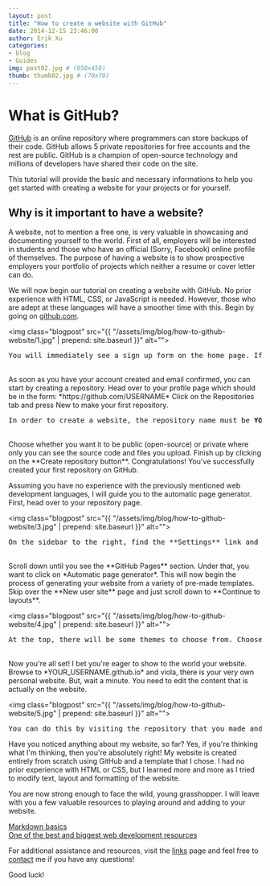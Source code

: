```yaml
---
layout: post
title: "How to create a website with GitHub"
date: 2014-12-15 23:46:00
author: Erik Xu
categories: 
- blog
- Guides
img: post02.jpg # (850x450)
thumb: thumb02.jpg # (70x70)
---
```

# What is GitHub?
[GitHub](https://www.github.com) is an online repository where programmers can store backups of their code. GitHub allows 5 private repositories for free accounts and the rest are public. GitHub is a champion of open-source technology and millions of developers have shared their code on the site.

This tutorial will provide the basic and necessary informations to help you get started with creating a website for your projects or for yourself.
<!--more-->
## Why is it important to have a website?
A website, not to mention a free one, is very valuable in showcasing and documenting yourself to the world. First of all, employers will be interested in students and those who have an official (Sorry, Facebook) online profile of themselves. The purpose of having a website is to show prospective employers your portfolio of projects which neither a resume or cover letter can do.

We will now begin our tutorial on creating a website with GitHub. No prior experience with HTML, CSS, or JavaScript is needed. However, those who are adept at these languages will have a smoother time with this.
Begin by going on [github.com](https://www.github.com).


<img class="blogpost" src="{{ "/assets/img/blog/how-to-github-website/1.jpg" | prepend: site.baseurl }}" alt="">
<pre>You will immediately see a sign up form on the home page. If not, visit <a href="https://github.com/join">here</a> to create an account.</pre>

<br>
As soon as you have your account created and email confirmed, you can start by creating a repository.
Head over to your profile page which should be in the form: *https://github.com/USERNAME*
Click on the Repositories tab and press New to make your first repository.
<br>
<img class="blogpost" src="{{ "/assets/img/blog/how-to-github-website/2.jpg" | prepend: site.baseurl }}" alt="">
<pre>In order to create a website, the repository name must be <b>YOUR_USERNAME.github.io</b></pre>

<br>
Choose  whether you want it to be public (open-source) or private where only you can see the source code and files you upload.
Finish up by clicking on the **Create repository button**. Congratulations! You've successfully created your first repository on GitHub.

Assuming you have no experience with the previously mentioned web development languages, I will guide you to the automatic page generator. First, head over to your repository page.


<img class="blogpost" src="{{ "/assets/img/blog/how-to-github-website/3.jpg" | prepend: site.baseurl }}" alt="">
<pre>On the sidebar to the right, find the **Settings** link and click on it. Don't fear the myriad of settings that you see.</pre>

<br>
Scroll down until you see the **GitHub Pages** section. Under that, you want to click on *Automatic page generator*. This will now begin the process of generating your website from a variety of pre-made templates. Skip over the **New user site** page and just scroll down to **Continue to layouts**.


<img class="blogpost" src="{{ "/assets/img/blog/how-to-github-website/4.jpg" | prepend: site.baseurl }}" alt="">
<pre>At the top, there will be some themes to choose from. Choose whichever one you like and press <b>Publish page</b>.</pre>

<br>
Now you're all set! I bet you're eager to show to the world your website. Browse to *YOUR_USERNAME.github.io* and viola, there is your very own personal website. But, wait a minute. You need to edit the content that is actually on the website.


<img class="blogpost" src="{{ "/assets/img/blog/how-to-github-website/5.jpg" | prepend: site.baseurl }}" alt="">
<pre>You can do this by visiting the repository that you made and clicking on *index.html* which is the file containing all the text that you saw earlier. Utilize **ctrl+f** to find what you want to edit.</pre>

Have you noticed anything about my website, so far? Yes, if you're thinking what I'm thinking, then you're absolutely right! My website is created entirely from scratch using GitHub and a template that I chose. I had no prior experience with HTML or CSS, but I learned more and more as I tried to modify text, layout and formatting of the website.

You are now strong enough to face the wild, young grasshopper. I will leave with you a few valuable resources to playing around and adding to your website.

[Markdown basics](https://help.github.com/articles/markdown-basics/)<br>
[One of the best and biggest web development resources](http://www.w3schools.com/)

For additional assistance and resources, visit the [links](http://xueyj.github.io/engmentor101/links/) page and feel free to [contact](mailto:dixu@ucsd.edu) me if you have any questions!

Good luck!